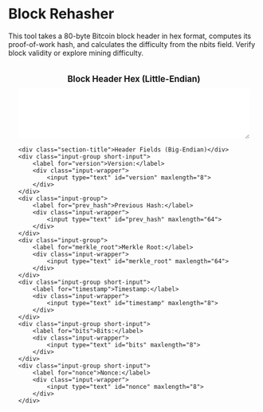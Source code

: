 # Block Rehasher

This tool takes a 80-byte Bitcoin block header in hex format, computes its proof-of-work hash, and calculates the difficulty from the nbits field. Verify block validity or explore mining difficulty.

<div class="block-rehasher-tool">

<style>
    .block-rehasher-tool .input-container {
        padding: 20px;
        border: 1px solid var(--md-default-fg-color--light);
        border-radius: 8px;
        background: var(--md-default-bg-color);
        margin-bottom: 20px;
    }
    .block-rehasher-tool .section-title {
        font-size: 1.2em;
        font-weight: bold;
        margin-bottom: 10px;
        color: var(--md-primary-fg-color);
        text-align: center;
    }
    .block-rehasher-tool .input-group {
        display: flex;
        align-items: center;
        margin-bottom: 15px;
    }
    .block-rehasher-tool .input-wrapper {
        display: flex;
        align-items: stretch;
        border: 1px solid var(--md-default-fg-color--light);
        border-radius: 4px;
        background: var(--md-default-bg-color);
        transition: border-color 0.2s, box-shadow 0.2s;
        flex-grow: 1;
    }
    .block-rehasher-tool .input-wrapper:hover {
        border-color: var(--md-primary-fg-color--light);
    }
    .block-rehasher-tool .input-wrapper:focus-within {
        border-color: var(--md-primary-fg-color);
        box-shadow: 0 0 5px rgba(var(--md-primary-fg-color--rgb), 0.3);
    }
    .block-rehasher-tool input[type="text"], .block-rehasher-tool textarea {
        width: 100%;
        padding: 8px;
        border: none;
        font-size: 1em;
        color: var(--md-default-fg-color);
        outline: none;
        font-family: monospace;
        border-radius: 4px;
    }
    .block-rehasher-tool textarea {
        resize: vertical;
        min-height: 100px;
    }
    .block-rehasher-tool .input-container label {
        font-size: 1em;
        color: var(--md-default-fg-color);
        margin-right: 10px;
        white-space: nowrap;
        width: 150px;
        text-align: right;
    }
    .block-rehasher-tool #error {
        margin-top: 10px;
        padding: 10px;
        border: 1px solid var(--md-typeset-color-error);
        border-radius: 4px;
        background: var(--md-default-bg-color);
        color: var(--md-typeset-color-error);
        font-size: 0.9em;
    }
    .block-rehasher-tool #results {
        margin-top: 20px;
        padding: 20px;
        background: var(--md-default-bg-color--light);
        border-radius: 8px;
    }
    .block-rehasher-tool #results strong {
        color: var(--md-primary-fg-color);
    }
    .block-rehasher-tool #summary {
        margin-top: 10px;
        font-size: 1em;
        line-height: 1.6;
        color: var(--md-default-fg-color);
    }
    .block-rehasher-tool .short-input .input-wrapper {
        width: 120px;
        flex-grow: 0;
    }
    .block-rehasher-tool .full-width {
        width: 100%;
    }
    .block-rehasher-tool .hash-section {
        display: flex;
        align-items: center;
        margin-bottom: 10px;
    }
    .block-rehasher-tool .hash-section .hash-input {
        display: flex;
        width: 100%;
        border: 1px solid var(--md-default-fg-color--light);
        border-radius: 4px;
        background: var(--md-default-bg-color);
    }
    .block-rehasher-tool .hash-section input {
        flex-grow: 1;
        border: none;
        padding: 8px;
        font-family: monospace;
        background: transparent;
        color: var(--md-default-fg-color);
    }
    .block-rehasher-tool .hash-section .link-unit {
        padding: 0 8px;
        font-size: 1em;
        color: var(--md-default-fg-color);
        pointer-events: auto;
        border-left: 1px solid var(--md-default-fg-color--light);
        background: rgba(var(--md-default-bg-color--rgb), 0.7);
        display: flex;
        align-items: center;
        border-radius: 0 4px 4px 0;
    }
    .block-rehasher-tool .hash-section .link-unit a {
        color: var(--md-default-fg-color);
        text-decoration: none;
        font-weight: bold;
    }
    .block-rehasher-tool .efficiency-group, .block-rehasher-tool .blocktime-group {
        display: flex;
        align-items: center;
        width: auto;
    }
    .block-rehasher-tool .assumptions {
        font-weight: bold;
        margin-top: 15px;
    }
    .block-rehasher-tool .assumptions-line {
        display: flex;
        align-items: center;
        gap: 10px;
    }
    .block-rehasher-tool .efficiency-group .input-wrapper, .block-rehasher-tool .blocktime-group .input-wrapper {
        display: flex;
        align-items: stretch;
        border: 1px solid var(--md-default-fg-color--light);
        border-radius: 4px;
        background: var(--md-default-bg-color);
        transition: border-color 0.2s, box-shadow 0.2s;
        width: auto;
        flex-grow: 0;
    }
    .block-rehasher-tool .efficiency-group input[type="number"], .block-rehasher-tool .blocktime-group input[type="number"] {
        width: 80px;
        padding: 8px;
        border: none;
        font-size: 1em;
        color: var(--md-default-fg-color);
        outline: none;
        border-radius: 4px 0 0 4px;
        font-family: monospace;
    }
    .block-rehasher-tool .efficiency-group .unit, .block-rehasher-tool .blocktime-group .unit {
        padding: 0 8px;
        font-size: 1em;
        color: var(--md-default-fg-color);
        pointer-events: none;
        border-left: 1px solid var(--md-default-fg-color--light);
        background: rgba(var(--md-default-bg-color--rgb), 0.7);
        display: flex;
        align-items: center;
        border-radius: 0 4px 4px 0;
    }
</style>

<div class="input-container">
    <div class="section-title">Block Header Hex (Little-Endian)</div>
    <div class="input-group">
        <div class="input-wrapper full-width">
            <textarea id="block_header"></textarea>
        </div>
    </div>

    <div class="section-title">Header Fields (Big-Endian)</div>
    <div class="input-group short-input">
        <label for="version">Version:</label>
        <div class="input-wrapper">
            <input type="text" id="version" maxlength="8">
        </div>
    </div>
    <div class="input-group">
        <label for="prev_hash">Previous Hash:</label>
        <div class="input-wrapper">
            <input type="text" id="prev_hash" maxlength="64">
        </div>
    </div>
    <div class="input-group">
        <label for="merkle_root">Merkle Root:</label>
        <div class="input-wrapper">
            <input type="text" id="merkle_root" maxlength="64">
        </div>
    </div>
    <div class="input-group short-input">
        <label for="timestamp">Timestamp:</label>
        <div class="input-wrapper">
            <input type="text" id="timestamp" maxlength="8">
        </div>
    </div>
    <div class="input-group short-input">
        <label for="bits">Bits:</label>
        <div class="input-wrapper">
            <input type="text" id="bits" maxlength="8">
        </div>
    </div>
    <div class="input-group short-input">
        <label for="nonce">Nonce:</label>
        <div class="input-wrapper">
            <input type="text" id="nonce" maxlength="8">
        </div>
    </div>
</div>

<div id="error" aria-live="polite"></div>
<div id="results"></div>

</div>

<script>
    let updating = false;

    function splitEveryN(input, n) {
        return input.split("").reduce((acc, cur) => {
            if (acc[acc.length - 1].length < n) {
                acc[acc.length - 1].push(cur);
            } else {
                acc.push([cur]);
            }
            return acc;
        }, [[]]).map(group => group.join(""));
    }

    function hexReverseByteOrder(input) {
        return splitEveryN(input, 2).reverse().join("");
    }

    async function sha256d(input) {
        const firstHash = await crypto.subtle.digest("SHA-256", input);
        const secondHash = await crypto.subtle.digest("SHA-256", firstHash);
        const hashArray = Array.from(new Uint8Array(secondHash));
        return hashArray.map(b => b.toString(16).padStart(2, "0")).join("");
    }

    function fromHexString(input) {
        return new Uint8Array(splitEveryN(input, 2).map(byte => parseInt(byte, 16)));
    }

    function cleanHex(input) {
        return input.toLowerCase().replace(/[^0-9a-f]/g, "");
    }

    const MAX_TARGET = 0x00000000FFFFn * (2n ** (8n * (0x1Dn - 3n)));

    function getTargetFromBits(bits_le) {
        const bits_be = hexReverseByteOrder(bits_le);
        const exp = BigInt(parseInt(bits_be.substring(0, 2), 16));
        const mult = BigInt('0x' + bits_be.substring(2));
        return mult * (2n ** (8n * (exp - 3n)));
    }

    function getDifficultyFromTarget(target) {
        return MAX_TARGET / target;
    }

    function getDifficultyFromHash(hash_be) {
        const hash_num = BigInt('0x' + hash_be);
        if (hash_num === 0n) return 0n;
        return MAX_TARGET / hash_num;
    }

    const units = [
        '', 'thousand', 'million', 'billion', 'trillion', 'quadrillion',
        'quintillion', 'sextillion', 'septillion', 'octillion', 'nonillion'
    ];

    function formatBigIntWithWords(bigNum) {
        if (bigNum < 1000n) return bigNum.toString();
        let unitIndex = 0;
        let fractional = 0n;
        let integer = bigNum;
        while (integer >= 1000n && unitIndex < units.length - 1) {
            fractional = integer % 1000n;
            integer /= 1000n;
            unitIndex++;
        }
        let result = integer.toString();
        if (fractional > 0n) {
            const fracStr = fractional.toString().padStart(3, '0').slice(0, 2).replace(/0+$/, '');
            if (fracStr) result += '.' + fracStr;
        }
        if (unitIndex > 0) result += ' ' + units[unitIndex];
        return result;
    }

    const powerUnits = ['W', 'kW', 'MW', 'GW', 'TW', 'PW'];
    const energyUnits = ['Wh', 'kWh', 'MWh', 'GWh', 'TWh', 'PWh'];

    function formatPowerOrEnergy(value, unitArray) {
        let unitIndex = 0;
        while (value >= 1000 && unitIndex < unitArray.length - 1) {
            value /= 1000;
            unitIndex++;
        }
        return value.toFixed(2) + ' ' + unitArray[unitIndex];
    }

    function updateFromFields() {
        if (updating) return;
        updating = true;
        const version_be = cleanHex(document.getElementById('version').value).padStart(8, '0').slice(-8);
        const prev_be = cleanHex(document.getElementById('prev_hash').value).padStart(64, '0').slice(-64);
        const merkle_be = cleanHex(document.getElementById('merkle_root').value).padStart(64, '0').slice(-64);
        const timestamp_be = cleanHex(document.getElementById('timestamp').value).padStart(8, '0').slice(-8);
        const bits_be = cleanHex(document.getElementById('bits').value).padStart(8, '0').slice(-8);
        const nonce_be = cleanHex(document.getElementById('nonce').value).padStart(8, '0').slice(-8);
        const version_le = hexReverseByteOrder(version_be);
        const prev_le = hexReverseByteOrder(prev_be);
        const merkle_le = hexReverseByteOrder(merkle_be);
        const timestamp_le = hexReverseByteOrder(timestamp_be);
        const bits_le = hexReverseByteOrder(bits_be);
        const nonce_le = hexReverseByteOrder(nonce_be);
        const fullHeader = version_le + prev_le + merkle_le + timestamp_le + bits_le + nonce_le;
        document.getElementById('block_header').value = fullHeader;
        updating = false;
        calculate();
        updateURL(fullHeader);
    }

    function updateFromHeader() {
        if (updating) return;
        updating = true;
        let header = cleanHex(document.getElementById('block_header').value);
        if (header.length !== 160) {
            updating = false;
            return;
        }
        document.getElementById('version').value = hexReverseByteOrder(header.substring(0, 8));
        document.getElementById('prev_hash').value = hexReverseByteOrder(header.substring(8, 72));
        document.getElementById('merkle_root').value = hexReverseByteOrder(header.substring(72, 136));
        document.getElementById('timestamp').value = hexReverseByteOrder(header.substring(136, 144));
        document.getElementById('bits').value = hexReverseByteOrder(header.substring(144, 152));
        document.getElementById('nonce').value = hexReverseByteOrder(header.substring(152, 160));
        updating = false;
        calculate();
        updateURL(header);
    }

    function validateInputs() {
        const headerValue = cleanHex(document.getElementById('block_header').value);
        if (headerValue.length !== 160) {
            document.getElementById('error').innerHTML = '<p>Block header must be exactly 160 hex characters (80 bytes)</p>';
            return false;
        }
        const efficiency = parseFloat(document.getElementById('efficiency')?.value ?? "20");
        if (isNaN(efficiency) || efficiency <= 0) {
            document.getElementById('error').innerHTML = '<p>Efficiency must be a positive number</p>';
            return false;
        }
        const blockTimeMinutes = parseFloat(document.getElementById('block_time')?.value ?? "10");
        if (isNaN(blockTimeMinutes) || blockTimeMinutes <= 0) {
            document.getElementById('error').innerHTML = '<p>Block time must be a positive number</p>';
            return false;
        }
        document.getElementById('error').innerHTML = '';
        return true;
    }

    async function calculate() {
        if (!validateInputs()) {
            document.getElementById('results').innerHTML = '';
            return;
        }
        const blockHeader = cleanHex(document.getElementById('block_header').value);
        const blockHash = hexReverseByteOrder(await sha256d(fromHexString(blockHeader)));
        const bits_le = blockHeader.substring(144, 152);
        const target = getTargetFromBits(bits_le);
        const networkDiffBig = getDifficultyFromTarget(target);
        const hashDiffBig = getDifficultyFromHash(blockHash);
        const networkDiffFormatted = formatBigIntWithWords(networkDiffBig);
        const hashDiffFormatted = formatBigIntWithWords(hashDiffBig);

        let efficiency = parseFloat(document.getElementById('efficiency')?.value ?? "20");
        let blockTimeMinutes = parseFloat(document.getElementById('block_time')?.value ?? "10");

        const two32 = 4294967296n;
        const blockTimeSeconds = BigInt(Math.round(blockTimeMinutes * 60));
        const hashrate_hs = (networkDiffBig * two32) / blockTimeSeconds;
        const hashrate_ths = Number(hashrate_hs / 1000000000000n);

        const power_w = hashrate_ths * efficiency;

        const time_hours = blockTimeMinutes / 60;
        const energy_wh = power_w * time_hours;

        const formattedPower = formatPowerOrEnergy(power_w, powerUnits);
        const formattedEnergy = formatPowerOrEnergy(energy_wh, energyUnits);
        const formattedBlockTime = blockTimeMinutes.toFixed(1);

        const resultsDiv = document.getElementById('results');
        resultsDiv.innerHTML = `
            <div class="hash-section">
                <div class="hash-input">
                    <input type="text" value="${blockHash}" readonly>
                    <div class="link-unit">
                        <a href="https://mempool.space/block/${blockHash}" target="_blank">🔗</a>
                    </div>
                </div>
            </div>
            Difficulty: ${hashDiffFormatted}<br><br>
            With a Network Difficulty ${networkDiffFormatted}, the Bitcoin network likely consumed about ${formattedEnergy} of electricity over ${formattedBlockTime} minutes in order to find this block, harnessing ${formattedPower} of electrical power.<br>
            <div class="assumptions">Assumptions:</div>
            <div class="assumptions-line">
                <div class="efficiency-group">
                    <div class="input-wrapper">
                        <input type="number" id="efficiency" value="${efficiency}" step="0.1" min="0">
                        <span class="unit">W/TH</span>
                    </div>
                </div>
                and
                <div class="blocktime-group">
                    <div class="input-wrapper">
                        <input type="number" id="block_time" value="${blockTimeMinutes}" step="0.1" min="0">
                        <span class="unit">min</span>
                    </div>
                </div>
            </div>
        `;
        document.getElementById('efficiency').addEventListener('input', calculate);
        document.getElementById('block_time').addEventListener('input', calculate);
    }

    function updateURL(header) {
        const newUrl = new URL(window.location);
        if (header.length === 160) {
            newUrl.searchParams.set('blockheader', header);
        } else {
            newUrl.searchParams.delete('blockheader');
        }
        history.replaceState(null, '', newUrl);
    }

    const fields = ['version', 'prev_hash', 'merkle_root', 'timestamp', 'bits', 'nonce'];
    fields.forEach(id => {
        document.getElementById(id).addEventListener('input', updateFromFields);
    });
    document.getElementById('block_header').addEventListener('input', updateFromHeader);

    // Load from query param on page load
    function loadFromQuery() {
        const params = new URLSearchParams(window.location.search);
        const blockheader = params.get('blockheader');
        if (blockheader && cleanHex(blockheader).length === 160) {
            document.getElementById('block_header').value = blockheader;
            updateFromHeader();
        }
    }

    loadFromQuery();
</script>

